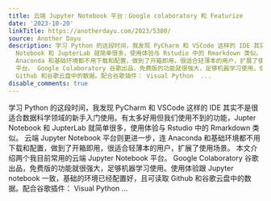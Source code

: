 ```yaml
---
title: 云端 Jupyter Notebook 平台：Google colaboratory 和 Featurize
date: '2023-10-20'
linkTitle: https://anotherdayu.com/2023/5380/
source: Another Dayu
description: 学习 Python 的这段时间，我发现 PyCharm 和 VSCode 这样的 IDE 其实不是很适合数据科学领域的新手入门使用。有太多好用但我们使用不到的功能，Jupter
  Notebook 和 JupterLab 就简单很多，使用体验与 Rstudio 中的 Rmarkdown 类似。 云端 Jupyter Notebook 平台则更进一步，连
  Anaconda 和基础环境都不用下载和配置，做到了开箱即用，很适合轻薄本的用户，扩展了使用场景。 本文介绍两个我目前常用的云端 Jupyter Notebook
  平台。 Google Colaboratory 谷歌出品，免费版的功能就很强大，足够机器学习使用。使用体验跟 Jupyter notebook 一致，基础的环境已经配置好，且可读取
  Github 和谷歌云盘中的数据。配合谷歌插件： Visual Python  ...
disable_comments: true
---
```

学习 Python 的这段时间，我发现 PyCharm 和 VSCode 这样的 IDE 其实不是很适合数据科学领域的新手入门使用。有太多好用但我们使用不到的功能，Jupter Notebook 和 JupterLab 就简单很多，使用体验与 Rstudio 中的 Rmarkdown 类似。 云端 Jupyter Notebook 平台则更进一步，连 Anaconda 和基础环境都不用下载和配置，做到了开箱即用，很适合轻薄本的用户，扩展了使用场景。 本文介绍两个我目前常用的云端 Jupyter Notebook 平台。 Google Colaboratory 谷歌出品，免费版的功能就很强大，足够机器学习使用。使用体验跟 Jupyter notebook 一致，基础的环境已经配置好，且可读取 Github 和谷歌云盘中的数据。配合谷歌插件： Visual Python  ...